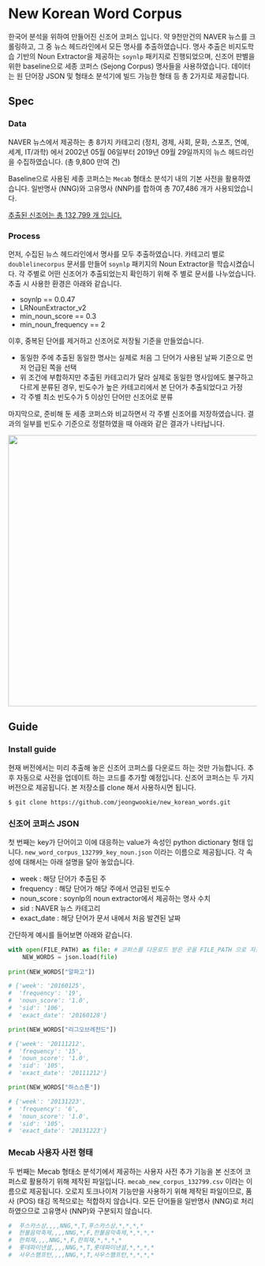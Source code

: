# New Korean Word Corpus

한국어 분석을 위하여 만들어진 신조어 코퍼스 입니다.
약 9천만건의 NAVER 뉴스를 크롤링하고, 그 중 뉴스 헤드라인에서 모든 명사를 추출하였습니다.
명사 추출은 비지도학습 기반의 Noun Extractor을 제공하는 `soynlp` 패키지로 진행되었으며, 신조어 판별을 위한 baseline으로 세종 코퍼스 (Sejong Corpus) 명사들을 사용하였습니다. 데이터는 원 단어장 JSON 및 형태소 분석기에 빌드 가능한 형태 등 총 2가지로 제공합니다.

## Spec
### Data

NAVER 뉴스에서 제공하는 총 8가지 카테고리 (정치, 경제, 사회, 문화, 스포츠, 연예, 세계, IT/과학) 에서 2002년 05월 06일부터 2019년 09월 29일까지의 뉴스 헤드라인을 수집하였습니다. (총 9,800 만여 건)

Baseline으로 사용된 세종 코퍼스는 `Mecab` 형태소 분석기 내의 기본 사전을 활용하였습니다. 일반명사 (NNG)와 고유명사 (NNP)를 합하여 총 707,486 개가 사용되었습니다.

<u>추출된 신조어는 총 132,799 개 입니다.</u>

### Process

먼저, 수집된 뉴스 헤드라인에서 명사를 모두 추출하였습니다. 카테고리 별로 `doublelinecorpus` 문서를 만들어 `soynlp` 패키지의 Noun Extractor을 학습시켰습니다. 각 주별로 어떤 신조어가 추출되었는지 확인하기 위해 주 별로 문서를 나누었습니다. 추출 시 사용한 환경은 아래와 같습니다.
- soynlp == 0.0.47
- LRNounExtractor_v2
- min_noun_score == 0.3
- min_noun_frequency == 2

이후, 중복된 단어를 제거하고 신조어로 저장될 기준을 만들었습니다.
- 동일한 주에 추출된 동일한 명사는 실제로 처음 그 단어가 사용된 날짜 기준으로 먼저 언급된 쪽을 선택
- 위 조건에 부합하지만 추출된 카테고리가 달라 실제로 동일한 명사임에도 불구하고 다르게 분류된 경우, 빈도수가 높은 카테고리에서 본 단어가 추출되었다고 가정
- 각 주별 최소 빈도수가 5 이상인 단어만 신조어로 분류

마지막으로, 준비해 둔 세종 코퍼스와 비교하면서 각 주별 신조어를 저장하였습니다. 결과의 일부를 빈도수 기준으로 정렬하였을 때 아래와 같은 결과가 나타납니다.

<img src="https://user-images.githubusercontent.com/25416425/71515586-506b7f00-28e7-11ea-80e3-d70da3a44960.png" width="550">

## Guide
### Install guide

현재 버전에서는 미리 추출해 놓은 신조어 코퍼스를 다운로드 하는 것만 가능합니다. 추후 자동으로 사전을 업데이트 하는 코드를 추가할 예정입니다.
신조어 코퍼스는 두 가지 버전으로 제공됩니다. 본 저장소를 clone 해서 사용하시면 됩니다.

~~~
$ git clone https://github.com/jeongwookie/new_korean_words.git
~~~

### 신조어 코퍼스 JSON 
첫 번째는 key가 단어이고 이에 대응하는 value가 속성인 python dictionary 형태 입니다. `new_word_corpus_132799_key_noun.json` 이라는 이름으로 제공됩니다. 각 속성에 대해서는 아래 설명을 달아 놓았습니다.

- week : 해당 단어가 추출된 주
- frequency : 해당 단어가 해당 주에서 언급된 빈도수
- noun_score : soynlp의 noun extractor에서 제공하는 명사 수치
- sid : NAVER 뉴스 카테고리
- exact_date : 해당 단어가 문서 내에서 처음 발견된 날짜

간단하게 예시를 들어보면 아래와 같습니다.

~~~python
with open(FILE_PATH) as file: # 코퍼스를 다운로드 받은 곳을 FILE_PATH 으로 지정   
    NEW_WORDS = json.load(file)
    
print(NEW_WORDS["알파고"])

# {'week': '20160125',
#  'frequency': '19',
#  'noun_score': '1.0',
#  'sid': '106',
#  'exact_date': '20160128'}

print(NEW_WORDS["리그오브레전드"])

# {'week': '20111212',
#  'frequency': '15',
#  'noun_score': '1.0',
#  'sid': '105',
#  'exact_date': '20111212'}

print(NEW_WORDS["하스스톤"])

# {'week': '20131223',
#  'frequency': '6',
#  'noun_score': '1.0',
#  'sid': '105',
#  'exact_date': '20131223'}
~~~

### Mecab 사용자 사전 형태
두 번째는 Mecab 형태소 분석기에서 제공하는 사용자 사전 추가 기능을 본 신조어 코퍼스로 활용하기 위해 제작된 파일입니다. `mecab_new_corpus_132799.csv` 이라는 이름으로 제공됩니다. 오로지 토크나이저 기능만을 사용하기 위해 제작된 파일이므로, 품사 (POS) 태깅 목적으로는 적합하지 않습니다. 모든 단어들을 일반명사 (NNG)로 처리하였으므로 고유명사 (NNP)와 구분되지 않습니다. 

~~~python
#  푸스카스상,,,,NNG,*,T,푸스카스상,*,*,*,*
#  한불음악축제,,,,NNG,*,F,한불음악축제,*,*,*,*
#  한희재,,,,NNG,*,F,한희재,*,*,*,*
#  롯데파이낸셜,,,,NNG,*,T,롯데파이낸셜,*,*,*,*
#  사우스햄프턴,,,,NNG,*,T,사우스햄프턴,*,*,*,*
~~~



